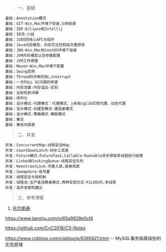 >一、基础
```
基础：Annotation概念
基础：GIT-Win,Mac环境下安装,SVN安装
基础：IDE-Eclipse和Intellij
基础：IO流-小结
基础：J2EE的核心API与组件
基础：Java内存模型、内存可见性和指令重排序
基础：JDK-Win,Mac和CentOS环境下安装
基础：JVM内存模型以及参数配置
基础：JVM工作原理
基础：Maven-Win,Mac环境下配置
基础：Swing实例
基础：Thread的中断机制,interrupt
基础：一次FULL GC问题的排查
基础：内存泄露-内存溢出-区别
基础：反射机制详解
基础：序列化
基础：设计模式-代理模式：代理模式，jdk和cglib实现代理、动态代理
基础：设计模式-创建型模式-建造者模式
基础：设计模式-策略模式-模板模式
基础：集合
基础：静态内部类
```
>二、并发
```
并发：ConcurrentMap-线程安全Map
并发：CountDownLatch-同步工具类
并发：Future模式-FutureTask,Callable-Runnable异步获取多线程执行结果
并发：LinkedBlockingQueue-线程安全队列
并发：ReentrantLock-可重入锁,使用场景
并发：Semaphore-信号量
并发：线程安全与锁机制
并发：线程池-生产者消费者模式,两种实现方式-FILO队列,多线程
并发：高并发架构建议
```

>三、参考博客 

1. [托尔斯泰](http://www.xuxueli.com/blog/#/)

https://www.jianshu.com/p/65a9929e0cf4

https://github.com/CyC2018/CS-Notes

https://www.cnblogs.com/cjsblog/p/8365921.html   -- MySQL事务隔离级别的实现原理


        


